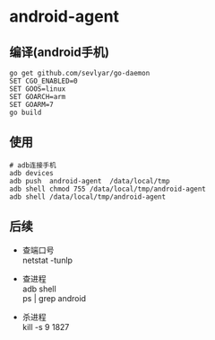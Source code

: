 # android-agent

## 编译(android手机)
```
go get github.com/sevlyar/go-daemon
SET CGO_ENABLED=0
SET GOOS=linux
SET GOARCH=arm
SET GOARM=7
go build

```

## 使用
```
# adb连接手机
adb devices
adb push  android-agent  /data/local/tmp
adb shell chmod 755 /data/local/tmp/android-agent
adb shell /data/local/tmp/android-agent

```

## 后续
- 查端口号  
netstat -tunlp  

- 查进程  
adb shell  
ps | grep android  

- 杀进程  
kill -s 9 1827  
